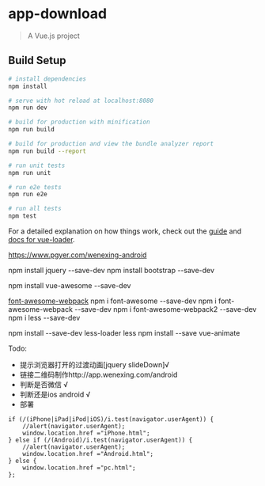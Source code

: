 # app-download

> A Vue.js project

## Build Setup

``` bash
# install dependencies
npm install

# serve with hot reload at localhost:8080
npm run dev

# build for production with minification
npm run build

# build for production and view the bundle analyzer report
npm run build --report

# run unit tests
npm run unit

# run e2e tests
npm run e2e

# run all tests
npm test
```

For a detailed explanation on how things work, check out the [guide](http://vuejs-templates.github.io/webpack/) and [docs for vue-loader](http://vuejs.github.io/vue-loader).




https://www.pgyer.com/wenexing-android

npm install jquery --save-dev
npm install bootstrap --save-dev

npm install vue-awesome --save-dev

[font-awesome-webpack](https://www.npmjs.com/package/font-awesome-webpack)
npm i font-awesome --save-dev
npm i font-awesome-webpack --save-dev
npm i font-awesome-webpack2 --save-dev
npm i less --save-dev

npm install --save-dev less-loader less
npm install --save vue-animate

Todo:
- 提示浏览器打开的过渡动画[jquery slideDown]√
- 链接二维码制作http://app.wenexing.com/android
- 判断是否微信 √
- 判断还是ios android √
- 部署 

```
if (/(iPhone|iPad|iPod|iOS)/i.test(navigator.userAgent)) {
    //alert(navigator.userAgent);  
    window.location.href ="iPhone.html";
} else if (/(Android)/i.test(navigator.userAgent)) {
    //alert(navigator.userAgent); 
    window.location.href ="Android.html";
} else {
    window.location.href ="pc.html";
};
```